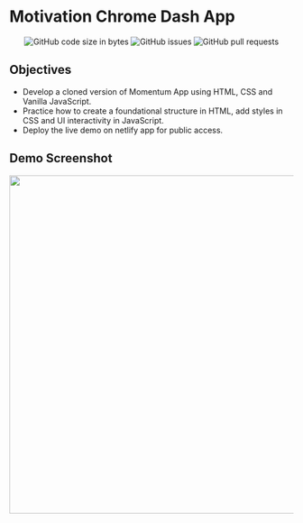 # Motivation Chrome Dash App

<div align="center">

  ![GitHub code size in bytes](https://img.shields.io/github/languages/code-size/eshinhw/motivation-dash)
  ![GitHub issues](https://img.shields.io/github/issues/eshinhw/motivation-dash)
  ![GitHub pull requests](https://img.shields.io/github/issues-pr/eshinhw/motivation-dash)
  
</div>

## Objectives

- Develop a cloned version of Momentum App using HTML, CSS and Vanilla JavaScript.
- Practice how to create a foundational structure in HTML, add styles in CSS and UI interactivity in JavaScript.
- Deploy the live demo on netlify app for public access.

## Demo Screenshot

<div align="center">
  
  <img width="1200" height="600" alt="" src="https://github.com/eshinhw/motivation-dash/assets/41933169/2b0c25b8-a8b5-4810-8100-119b2417aade">

</div>

